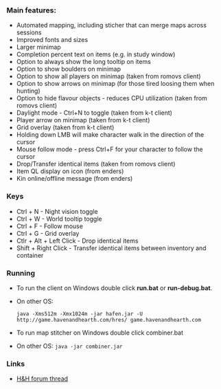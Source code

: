 ### Main features:

* Automated mapping, including sticher that can merge maps across sessions
* Improved fonts and sizes
* Larger minimap
* Completion percent text on items (e.g. in study window)
* Option to always show the long tooltip on items
* Option to show boulders on minimap
* Option to show all players on minimap (taken from romovs client)
* Option to show arrows on minimap (for those tired loosing them when hunting)
* Option to hide flavour objects - reduces CPU utilization (taken from romovs client)
* Daylight mode - Ctrl+N to toggle (taken from k-t client)
* Player arrow on minimap (taken from k-t client)
* Grid overlay (taken from k-t client)
* Holding down LMB will make character walk in the direction of the cursor
* Mouse follow mode - press Ctrl+F for your character to follow the cursor
* Drop/Transfer identical items (taken from romovs client)
* Item QL display on icon (from enders)
* Kin online/offline message (from enders)

### Keys
* Ctrl + N - Night vision toggle
* Ctrl + W - World tooltip toggle
* Ctrl + F - Follow mouse
* Ctrl + G - Grid overlay
* Ctlr + Alt + Left Click - Drop identical items
* Shift + Right Click - Transfer identical items between inventory and container

### Running

* To run the client on Windows double click **run.bat** or **run-debug.bat**.
* On other OS: 
  
  ```java -Xms512m -Xmx1024m -jar hafen.jar -U http://game.havenandhearth.com/hres/ game.havenandhearth.com```

* To run map stitcher on Windows double click combiner.bat 
* On other OS: ```java -jar combiner.jar```

### Links

* [H&H forum thread](http://www.havenandhearth.com/forum/viewtopic.php?f=49&t=40945)
